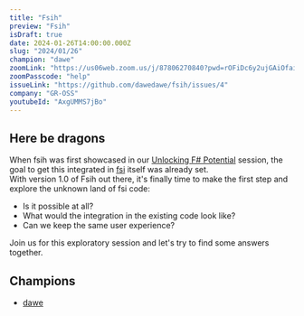 ```yaml
---
title: "Fsih"
preview: "Fsih"
isDraft: true
date: 2024-01-26T14:00:00.000Z
slug: "2024/01/26"
champion: "dawe"
zoomLink: "https://us06web.zoom.us/j/87806270840?pwd=rOFiDc6y2ujGAiOfaiF6GPmzvSOXUH.1"
zoomPasscode: "help"
issueLink: "https://github.com/dawedawe/fsih/issues/4"
company: "GR-OSS"
youtubeId: "AxgUMMS7jBo"
---
```


## Here be dragons

When fsih was first showcased in our [Unlocking F# Potential](https://amplifyingfsharp.io/sessions/2023/11/24/) session, the goal to get this integrated in [fsi](https://learn.microsoft.com/en-us/dotnet/fsharp/tools/fsharp-interactive/) itself was already set.  
With version 1.0 of Fsih out there, it's finally time to make the first step and explore the unknown land of fsi code:

- Is it possible at all?
- What would the integration in the existing code look like?
- Can we keep the same user experience?

Join us for this exploratory session and let's try to find some answers together.

## Champions

- [dawe](https://github.com/dawedawe)
